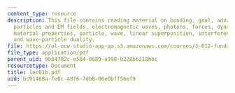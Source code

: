 ```yaml
---
content_type: resource
description: This file contains reading material on bonding, goal, advanced materials,
  particles and EM fields, electromagnetic waves, photons, forces, dynamics, matter,
  material properties, particle, wave, linear superposition, interference patterns
  and wave-particle duality.
file: https://ol-ocw-studio-app-qa.s3.amazonaws.com/courses/3-012-fundamentals-of-materials-science-fall-2005/bc91468afe0c48f67db806e0bff56ef9_lec01b.pdf
file_type: application/pdf
parent_uid: 9b84782c-e584-0689-a998-0228b6218bbc
resourcetype: Document
title: lec01b.pdf
uid: bc91468a-fe0c-48f6-7db8-06e0bff56ef9
---
```

